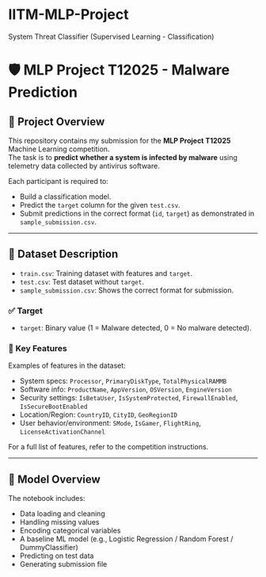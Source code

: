 # IITM-MLP-Project
System Threat Classifier (Supervised Learning - Classification)

# 🛡️ MLP Project T12025 - Malware Prediction

## 📌 Project Overview

This repository contains my submission for the **MLP Project T12025** Machine Learning competition.  
The task is to **predict whether a system is infected by malware** using telemetry data collected by antivirus software.

Each participant is required to:
- Build a classification model.
- Predict the `target` column for the given `test.csv`.
- Submit predictions in the correct format (`id`, `target`) as demonstrated in `sample_submission.csv`.

---

## 📂 Dataset Description

- `train.csv`: Training dataset with features and `target`.
- `test.csv`: Test dataset without `target`.
- `sample_submission.csv`: Shows the correct format for submission.

### ✅ Target
- `target`: Binary value (1 = Malware detected, 0 = No malware detected).

### 🔑 Key Features
Examples of features in the dataset:
- System specs: `Processor`, `PrimaryDiskType`, `TotalPhysicalRAMMB`
- Software info: `ProductName`, `AppVersion`, `OSVersion`, `EngineVersion`
- Security settings: `IsBetaUser`, `IsSystemProtected`, `FirewallEnabled`, `IsSecureBootEnabled`
- Location/Region: `CountryID`, `CityID`, `GeoRegionID`
- User behavior/environment: `SMode`, `IsGamer`, `FlightRing`, `LicenseActivationChannel`

For a full list of features, refer to the competition instructions.

---

## 🧠 Model Overview

The notebook includes:
- Data loading and cleaning
- Handling missing values
- Encoding categorical variables
- A baseline ML model (e.g., Logistic Regression / Random Forest / DummyClassifier)
- Predicting on test data
- Generating submission file
